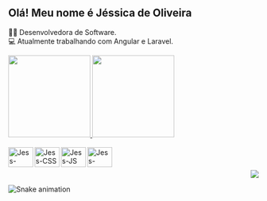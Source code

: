 ## **Olá! Meu nome é Jéssica de Oliveira**

👩‍💻 Desenvolvedora de Software.
<br>
💻 Atualmente trabalhando com Angular e Laravel.
<br>

<div>
 <a href="https://github.com/OliveiraJess"  target="_blank">
 <img height="165em" src="https://github-readme-stats.vercel.app/api?username=OliveiraJess&show_icons=true&theme=dracula&include_all_commits=true&count_private=true"/> 
 <img height="165em" src="https://github-readme-stats.vercel.app/api/top-langs/?username=OliveiraJess&layout=compact&langs_count=16&theme=dracula"/>
 </a>
</div>

<br>

<div style="display: inline_block" align="left">
   <img align="left" height="40" width="50" alt="Jess-HTML" src="https://cdn.jsdelivr.net/gh/devicons/devicon/icons/html5/html5-original.svg" />
   <img align="left" height="40" width="50" alt="Jess-CSS" src="https://cdn.jsdelivr.net/gh/devicons/devicon/icons/css3/css3-original.svg" />
   <img align="left" height="40" width="50" alt="Jess-JS" src="https://cdn.jsdelivr.net/gh/devicons/devicon/icons/javascript/javascript-original.svg" />
   <img align="left" height="40" width="50" alt="Jess-React" src="https://cdn.jsdelivr.net/gh/devicons/devicon/icons/react/react-original.svg" />  
</div>

<!-- 
<div style="display: inline_block" align="right">
  <img align="right" height="110" width="120" alt="Jess-Avatar" src="https://i.picasion.com/pic92/1c0b7b5d00a6e920ce3b5774db36b962.gif"/>
</div> -->

<br>

 ##
 
<div style="display: inline_block" align="right">
  <a href="https://www.linkedin.com/in/jessica-de-oliveira/" target="_blank">
  <img src="https://img.shields.io/badge/LinkedIn-0077B5?style=for-the-badge&logo=linkedin&logoColor=white" target="_blank" />
  </a>
</div>
   
  
  ![Snake animation](https://github.com/OliveiraJess/OliveiraJess/blob/output/github-contribution-grid-snake.svg)
  

